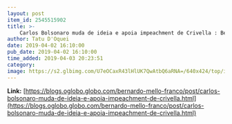 ```yaml
---
layout: post
item_id: 2545515902
title: >-
    Carlos Bolsonaro muda de ideia e apoia impeachment de Crivella : Bernardo Mello Franco
author: Tatu D'Oquei
date: 2019-04-02 16:10:00
pub_date: 2019-04-02 16:10:00
time_added: 2019-04-03 20:23:51
category: 
image: https://s2.glbimg.com/U7eOCaxR43lHlUK7QwAtbQ6aRNA=/640x424/top/i.glbimg.com/og/ig/infoglobo1/f/original/2018/11/28/63351850_ri_rio_de_janeiro_rj_15-12-2016_-_o_prefeito_eleito_marcelo_crivella_e_diplomado_pelo_t.jpg
---
```


**Link:** [https://blogs.oglobo.globo.com/bernardo-mello-franco/post/carlos-bolsonaro-muda-de-ideia-e-apoia-impeachment-de-crivella.html](https://blogs.oglobo.globo.com/bernardo-mello-franco/post/carlos-bolsonaro-muda-de-ideia-e-apoia-impeachment-de-crivella.html)

